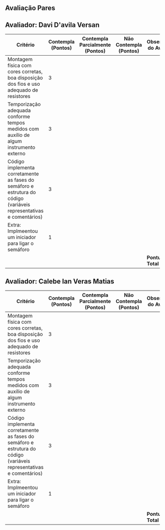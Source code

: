 ## Avaliação Pares

## Avaliador: Davi D'avila Versan

| Critério                                                                                                 | Contempla (Pontos) | Contempla Parcialmente (Pontos) | Não Contempla (Pontos) | Observações do Avaliador |
|---------------------------------------------------------------------------------------------------------|--------------------|----------------------------------|--------------------------|---------------------------|
| Montagem física com cores corretas, boa disposição dos fios e uso adequado de resistores                | 3              |                             |                         |                           |
| Temporização adequada conforme tempos medidos com auxílio de algum instrumento externo                  | 3              |                           |                         |                           |
| Código implementa corretamente as fases do semáforo e estrutura do código (variáveis representativas e comentários) | 3              |                           |                         |                           |
| Extra: Implmeentou um iniciador para ligar o semáforo| 1              |                           |                         |                           |
|  |                                                             |  | |**Pontuação Total** 10|


## Avaliador: Calebe Ian  Veras Matias

| Critério                                                                                                 | Contempla (Pontos) | Contempla Parcialmente (Pontos) | Não Contempla (Pontos) | Observações do Avaliador |
|---------------------------------------------------------------------------------------------------------|--------------------|----------------------------------|--------------------------|---------------------------|
| Montagem física com cores corretas, boa disposição dos fios e uso adequado de resistores                | 3              |                             |                         |                           |
| Temporização adequada conforme tempos medidos com auxílio de algum instrumento externo                  | 3              |                           |                         |                           |
| Código implementa corretamente as fases do semáforo e estrutura do código (variáveis representativas e comentários) | 3              |                           |                         |                           |
| Extra: Implmeentou um iniciador para ligar o semáforo| 1              |                           |                         |                           |
|  |                                                             |  | |**Pontuação Total** 10 |


